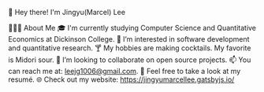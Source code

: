 👋  Hey there! I'm Jingyu(Marcel) Lee

👨🏻‍💻  About Me
🎓  I'm currently studying Computer Science and Quantitative Economics at Dickinson College.
🌱  I’m interested in software development and quantitative research.
🍸  My hobbies are making cocktails. My favorite is Midori sour. 
💞️  I’m looking to collaborate on open source projects.
📫  You can reach me at: leejg1006@gmail.com.
📄  Feel free to take a look at my resumé. 
🌐  Check out my website: https://jingyumarcellee.gatsbyjs.io/

